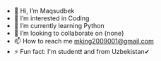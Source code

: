 - 👋 Hi, I’m Maqsudbek
- 👀 I’m interested in Coding
- 🌱 I’m currently learning Python
- 💞️ I’m looking to collaborate on {none}
- 📫 How to reach me mking2009001@gmail.com
- ⚡ Fun fact: I'm student❗ and from Uzbekistan✔

<!---
mking2009001/mking2009001 is a ✨ special ✨ repository because its `README.md` (this file) appears on your GitHub profile.
You can click the Preview link to take a look at your changes.
--->
